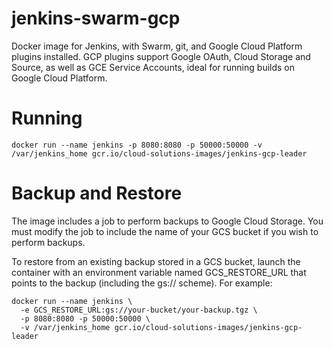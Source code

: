 jenkins-swarm-gcp
====================

Docker image for Jenkins, with Swarm, git, and Google Cloud Platform plugins installed. GCP plugins support Google OAuth, Cloud Storage and Source, as well as GCE Service Accounts, ideal for running builds on Google Cloud Platform.

# Running

```shell
docker run --name jenkins -p 8080:8080 -p 50000:50000 -v /var/jenkins_home gcr.io/cloud-solutions-images/jenkins-gcp-leader
```

# Backup and Restore
The image includes a job to perform backups to Google Cloud Storage. You must modify the job to include the name of your GCS bucket if you wish to perform backups.

To restore from an existing backup stored in a GCS bucket, launch the container with an environment variable named GCS_RESTORE_URL that points to the backup (including the gs:// scheme). For example:

```shell
docker run --name jenkins \
  -e GCS_RESTORE_URL:gs://your-bucket/your-backup.tgz \
  -p 8080:8080 -p 50000:50000 \
  -v /var/jenkins_home gcr.io/cloud-solutions-images/jenkins-gcp-leader
```

